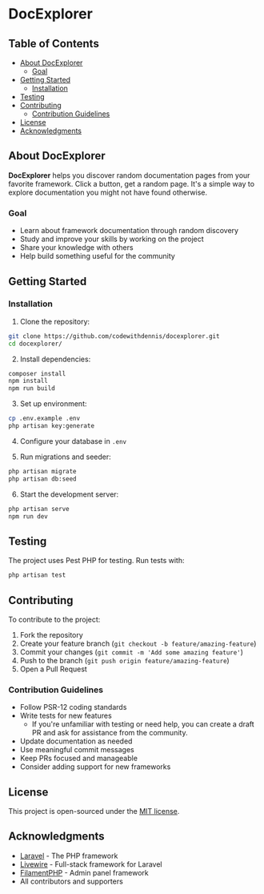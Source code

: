 # DocExplorer

## Table of Contents
- [About DocExplorer](#about-docexplorer)
  - [Goal](#goal)
- [Getting Started](#getting-started)
  - [Installation](#installation)
- [Testing](#testing)
- [Contributing](#contributing)
  - [Contribution Guidelines](#contribution-guidelines)
- [License](#license)
- [Acknowledgments](#acknowledgments)

## About DocExplorer

**DocExplorer** helps you discover random documentation pages from your favorite framework. Click a button, get a random page. It's a simple way to explore documentation you might not have found otherwise.

### Goal

- Learn about framework documentation through random discovery
- Study and improve your skills by working on the project
- Share your knowledge with others
- Help build something useful for the community

## Getting Started

### Installation

1. Clone the repository:

```bash
git clone https://github.com/codewithdennis/docexplorer.git
cd docexplorer/
```

2. Install dependencies:

```bash
composer install
npm install
npm run build
```

3. Set up environment:

```bash
cp .env.example .env
php artisan key:generate
```

4. Configure your database in `.env`

5. Run migrations and seeder:

```bash
php artisan migrate
php artisan db:seed
```

6. Start the development server:

```bash
php artisan serve
npm run dev
```

## Testing

The project uses Pest PHP for testing. Run tests with:

```bash
php artisan test
```

## Contributing

To contribute to the project:

1. Fork the repository
2. Create your feature branch (`git checkout -b feature/amazing-feature`)
3. Commit your changes (`git commit -m 'Add some amazing feature'`)
4. Push to the branch (`git push origin feature/amazing-feature`)
5. Open a Pull Request

### Contribution Guidelines

- Follow PSR-12 coding standards
- Write tests for new features
    - If you're unfamiliar with testing or need help, you can create a draft PR and ask for assistance from the community.
- Update documentation as needed
- Use meaningful commit messages
- Keep PRs focused and manageable
- Consider adding support for new frameworks

## License

This project is open-sourced under the [MIT license](https://opensource.org/licenses/MIT).

## Acknowledgments

- [Laravel](https://laravel.com) - The PHP framework
- [Livewire](https://livewire.laravel.com) - Full-stack framework for Laravel
- [FilamentPHP](https://filamentphp.com) - Admin panel framework
- All contributors and supporters